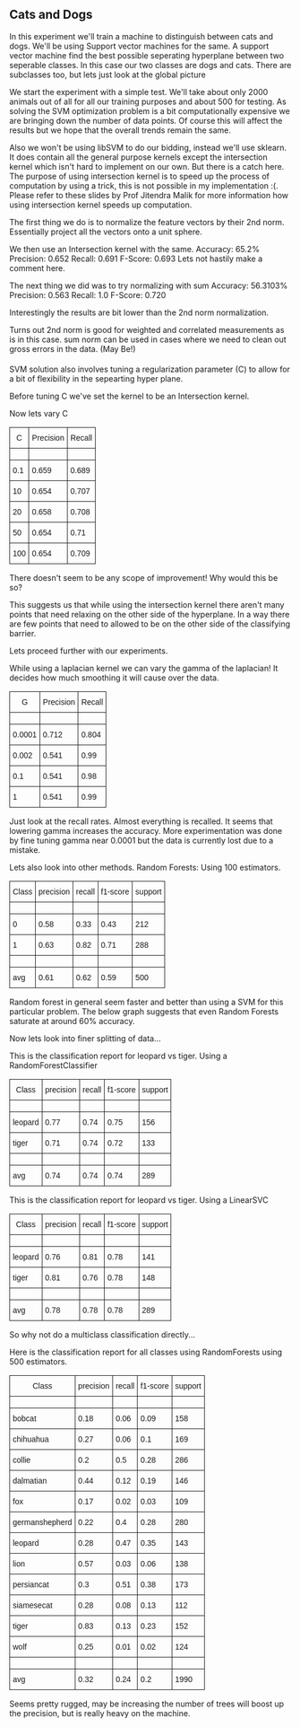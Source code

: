 ## Cats and Dogs

In this experiment we'll train a machine to distinguish between cats and dogs. 
We'll be using Support vector machines for the same.
A support vector machine find the best possible seperating hyperplane between two seperable classes.
In this case our two classes are dogs and cats. There are subclasses too, but lets just look at the global picture

We start the experiment with a simple test. We'll take about only 2000 animals out of all for all our training purposes and about 500 for testing. As solving the SVM optimization problem is a bit computationally expensive we are bringing down the number of data points. Of course this will affect the results but we hope that the overall trends remain the same.

Also we won't be using libSVM to do our bidding, instead we'll use sklearn. It does contain all the general purpose kernels except the intersection kernel which isn't hard to implement on our own. 
But there is a catch here. The purpose of using intersection kernel is to speed up the process of computation by using a trick, this is not possible in my implementation :(. Please refer to these slides by Prof Jitendra Malik for more information how using intersection kernel speeds up computation.

The first thing we do is to normalize the feature vectors by their 2nd norm. Essentially project all the vectors onto a unit sphere. 

We then use an Intersection kernel with the same. 
Accuracy: 65.2%         Precision: 0.652    Recall: 0.691       F-Score: 0.693
Lets not hastily make a comment here.

The next thing we did was to try normalizing with sum
Accuracy: 56.3103%      Precision: 0.563    Recall: 1.0         F-Score: 0.720

Interestingly the results are bit lower than the 2nd norm normalization. 

Turns out 2nd norm is good for weighted and correlated measurements as is in this case. sum norm can be used in cases where we need to clean out gross errors in the data. (May Be!)

####
SVM solution also involves tuning a regularization parameter (C) to allow for a bit of flexibility in the sepearting hyper plane.

Before tuning C we've set the kernel to be an Intersection kernel.

Now lets vary C

<style type="text/css">
.tg  {border-collapse:collapse;border-spacing:0;}
.tg td{font-family:Arial, sans-serif;font-size:14px;padding:10px 5px;border-style:solid;border-width:1px;overflow:hidden;word-break:normal;}
.tg th{font-family:Arial, sans-serif;font-size:14px;font-weight:normal;padding:10px 5px;border-style:solid;border-width:1px;overflow:hidden;word-break:normal;}
.tg .tg-yw4l{vertical-align:top}
</style>
<table class="tg">
  <tr>
    <th class="tg-yw4l">C</th>
    <th class="tg-yw4l">Precision</th>
    <th class="tg-yw4l">Recall</th>
  </tr>
  <tr>
    <td class="tg-yw4l"></td>
    <td class="tg-yw4l"></td>
    <td class="tg-yw4l"></td>
  </tr>
  <tr>
    <td class="tg-yw4l">0.1</td>
    <td class="tg-yw4l">0.659</td>
    <td class="tg-yw4l">0.689</td>
  </tr>
  <tr>
    <td class="tg-yw4l">10</td>
    <td class="tg-yw4l">0.654</td>
    <td class="tg-yw4l">0.707</td>
  </tr>
  <tr>
    <td class="tg-yw4l">20</td>
    <td class="tg-yw4l">0.658</td>
    <td class="tg-yw4l">0.708</td>
  </tr>
  <tr>
    <td class="tg-yw4l">50</td>
    <td class="tg-yw4l">0.654</td>
    <td class="tg-yw4l">0.71</td>
  </tr>
  <tr>
    <td class="tg-yw4l">100</td>
    <td class="tg-yw4l">0.654</td>
    <td class="tg-yw4l">0.709</td>
  </tr>
</table>

There doesn't seem to be any scope of improvement! Why would this be so?

This suggests us that while using the intersection kernel there aren't many points that need relaxing on the other side of the hyperplane. In a way there are few points that need to allowed to be on the other side of the classifying barrier.


Lets proceed further with our experiments.

While using a laplacian kernel we can vary the gamma of the laplacian! It decides how much smoothing it will cause over the data. 

<style type="text/css">
.tg  {border-collapse:collapse;border-spacing:0;}
.tg td{font-family:Arial, sans-serif;font-size:14px;padding:10px 5px;border-style:solid;border-width:1px;overflow:hidden;word-break:normal;}
.tg th{font-family:Arial, sans-serif;font-size:14px;font-weight:normal;padding:10px 5px;border-style:solid;border-width:1px;overflow:hidden;word-break:normal;}
.tg .tg-yw4l{vertical-align:top}
</style>
<table class="tg">
  <tr>
    <th class="tg-yw4l">G</th>
    <th class="tg-yw4l">Precision</th>
    <th class="tg-yw4l">Recall</th>
  </tr>
  <tr>
    <td class="tg-yw4l"></td>
    <td class="tg-yw4l"></td>
    <td class="tg-yw4l"></td>
  </tr>
  <tr>
    <td class="tg-yw4l">0.0001</td>
    <td class="tg-yw4l">0.712</td>
    <td class="tg-yw4l">0.804</td>
  </tr>
  <tr>
    <td class="tg-yw4l">0.002</td>
    <td class="tg-yw4l">0.541</td>
    <td class="tg-yw4l">0.99</td>
  </tr>
  <tr>
    <td class="tg-yw4l">0.1</td>
    <td class="tg-yw4l">0.541</td>
    <td class="tg-yw4l">0.98</td>
  </tr>
  <tr>
    <td class="tg-yw4l">1</td>
    <td class="tg-yw4l">0.541</td>
    <td class="tg-yw4l">0.99</td>
  </tr>
</table>

Just look at the recall rates. Almost everything is recalled. It seems that lowering gamma increases the accuracy. More experimentation was done by fine tuning gamma near 0.0001 but the data is currently lost due to a mistake.


Lets also look into other methods.
Random Forests:
Using 100 estimators.
<style type="text/css">
.tg  {border-collapse:collapse;border-spacing:0;}
.tg td{font-family:Arial, sans-serif;font-size:14px;padding:10px 5px;border-style:solid;border-width:1px;overflow:hidden;word-break:normal;}
.tg th{font-family:Arial, sans-serif;font-size:14px;font-weight:normal;padding:10px 5px;border-style:solid;border-width:1px;overflow:hidden;word-break:normal;}
.tg .tg-yw4l{vertical-align:top}
</style>
<table class="tg">
  <tr>
    <th class="tg-yw4l">Class</th>
    <th class="tg-yw4l">precision</th>
    <th class="tg-yw4l">recall</th>
    <th class="tg-yw4l">f1-score</th>
    <th class="tg-yw4l">support</th>
  </tr>
  <tr>
    <td class="tg-yw4l"></td>
    <td class="tg-yw4l"></td>
    <td class="tg-yw4l"></td>
    <td class="tg-yw4l"></td>
    <td class="tg-yw4l"></td>
  </tr>
  <tr>
    <td class="tg-yw4l">0</td>
    <td class="tg-yw4l">0.58</td>
    <td class="tg-yw4l">0.33</td>
    <td class="tg-yw4l">0.43</td>
    <td class="tg-yw4l">212</td>
  </tr>
  <tr>
    <td class="tg-yw4l">1</td>
    <td class="tg-yw4l">0.63</td>
    <td class="tg-yw4l">0.82</td>
    <td class="tg-yw4l">0.71</td>
    <td class="tg-yw4l">288</td>
  </tr>
  <tr>
    <td class="tg-yw4l"></td>
    <td class="tg-yw4l"></td>
    <td class="tg-yw4l"></td>
    <td class="tg-yw4l"></td>
    <td class="tg-yw4l"></td>
  </tr>
  <tr>
    <td class="tg-yw4l">avg</td>
    <td class="tg-yw4l">0.61</td>
    <td class="tg-yw4l">0.62</td>
    <td class="tg-yw4l">0.59</td>
    <td class="tg-yw4l">500</td>
  </tr>
</table>



Random forest in general seem faster and better than using a SVM for this particular problem.
The below graph suggests that even Random Forests saturate at around 60% accuracy.



Now lets look into finer splitting of data... 



This is the classification report for leopard vs tiger.
Using a RandomForestClassifier

<style type="text/css">
.tg  {border-collapse:collapse;border-spacing:0;}
.tg td{font-family:Arial, sans-serif;font-size:14px;padding:10px 5px;border-style:solid;border-width:1px;overflow:hidden;word-break:normal;}
.tg th{font-family:Arial, sans-serif;font-size:14px;font-weight:normal;padding:10px 5px;border-style:solid;border-width:1px;overflow:hidden;word-break:normal;}
.tg .tg-yw4l{vertical-align:top}
</style>
<table class="tg">
  <tr>
    <th class="tg-yw4l">Class</th>
    <th class="tg-yw4l">precision</th>
    <th class="tg-yw4l">recall</th>
    <th class="tg-yw4l">f1-score</th>
    <th class="tg-yw4l">support</th>
  </tr>
  <tr>
    <td class="tg-yw4l"></td>
    <td class="tg-yw4l"></td>
    <td class="tg-yw4l"></td>
    <td class="tg-yw4l"></td>
    <td class="tg-yw4l"></td>
  </tr>
  <tr>
    <td class="tg-yw4l">leopard</td>
    <td class="tg-yw4l">0.77</td>
    <td class="tg-yw4l">0.74</td>
    <td class="tg-yw4l">0.75</td>
    <td class="tg-yw4l">156</td>
  </tr>
  <tr>
    <td class="tg-yw4l">tiger</td>
    <td class="tg-yw4l">0.71</td>
    <td class="tg-yw4l">0.74</td>
    <td class="tg-yw4l">0.72</td>
    <td class="tg-yw4l">133</td>
  </tr>
  <tr>
    <td class="tg-yw4l"></td>
    <td class="tg-yw4l"></td>
    <td class="tg-yw4l"></td>
    <td class="tg-yw4l"></td>
    <td class="tg-yw4l"></td>
  </tr>
  <tr>
    <td class="tg-yw4l">avg</td>
    <td class="tg-yw4l">0.74</td>
    <td class="tg-yw4l">0.74</td>
    <td class="tg-yw4l">0.74</td>
    <td class="tg-yw4l">289</td>
  </tr>
</table>


This is the classification report for leopard vs tiger.
Using a LinearSVC

<style type="text/css">
.tg  {border-collapse:collapse;border-spacing:0;}
.tg td{font-family:Arial, sans-serif;font-size:14px;padding:10px 5px;border-style:solid;border-width:1px;overflow:hidden;word-break:normal;}
.tg th{font-family:Arial, sans-serif;font-size:14px;font-weight:normal;padding:10px 5px;border-style:solid;border-width:1px;overflow:hidden;word-break:normal;}
.tg .tg-yw4l{vertical-align:top}
</style>
<table class="tg">
  <tr>
    <th class="tg-yw4l">Class</th>
    <th class="tg-yw4l">precision</th>
    <th class="tg-yw4l">recall</th>
    <th class="tg-yw4l">f1-score</th>
    <th class="tg-yw4l">support</th>
  </tr>
  <tr>
    <td class="tg-yw4l"></td>
    <td class="tg-yw4l"></td>
    <td class="tg-yw4l"></td>
    <td class="tg-yw4l"></td>
    <td class="tg-yw4l"></td>
  </tr>
  <tr>
    <td class="tg-yw4l">leopard</td>
    <td class="tg-yw4l">0.76</td>
    <td class="tg-yw4l">0.81</td>
    <td class="tg-yw4l">0.78</td>
    <td class="tg-yw4l">141</td>
  </tr>
  <tr>
    <td class="tg-yw4l">tiger</td>
    <td class="tg-yw4l">0.81</td>
    <td class="tg-yw4l">0.76</td>
    <td class="tg-yw4l">0.78</td>
    <td class="tg-yw4l">148</td>
  </tr>
  <tr>
    <td class="tg-yw4l"></td>
    <td class="tg-yw4l"></td>
    <td class="tg-yw4l"></td>
    <td class="tg-yw4l"></td>
    <td class="tg-yw4l"></td>
  </tr>
  <tr>
    <td class="tg-yw4l">avg</td>
    <td class="tg-yw4l">0.78</td>
    <td class="tg-yw4l">0.78</td>
    <td class="tg-yw4l">0.78</td>
    <td class="tg-yw4l">289</td>
  </tr>
</table>


So why not do a multiclass classification directly...

Here is the classification report for all classes using RandomForests using 500 estimators.

<style type="text/css">
.tg  {border-collapse:collapse;border-spacing:0;}
.tg td{font-family:Arial, sans-serif;font-size:14px;padding:10px 5px;border-style:solid;border-width:1px;overflow:hidden;word-break:normal;}
.tg th{font-family:Arial, sans-serif;font-size:14px;font-weight:normal;padding:10px 5px;border-style:solid;border-width:1px;overflow:hidden;word-break:normal;}
.tg .tg-yw4l{vertical-align:top}
</style>
<table class="tg">
  <tr>
    <th class="tg-yw4l">Class</th>
    <th class="tg-yw4l">precision</th>
    <th class="tg-yw4l">recall</th>
    <th class="tg-yw4l">f1-score</th>
    <th class="tg-yw4l">support</th>
  </tr>
  <tr>
    <td class="tg-yw4l"></td>
    <td class="tg-yw4l"></td>
    <td class="tg-yw4l"></td>
    <td class="tg-yw4l"></td>
    <td class="tg-yw4l"></td>
  </tr>
  <tr>
    <td class="tg-yw4l">bobcat</td>
    <td class="tg-yw4l">0.18</td>
    <td class="tg-yw4l">0.06</td>
    <td class="tg-yw4l">0.09</td>
    <td class="tg-yw4l">158</td>
  </tr>
  <tr>
    <td class="tg-yw4l">chihuahua</td>
    <td class="tg-yw4l">0.27</td>
    <td class="tg-yw4l">0.06</td>
    <td class="tg-yw4l">0.1</td>
    <td class="tg-yw4l">169</td>
  </tr>
  <tr>
    <td class="tg-yw4l">collie</td>
    <td class="tg-yw4l">0.2</td>
    <td class="tg-yw4l">0.5</td>
    <td class="tg-yw4l">0.28</td>
    <td class="tg-yw4l">286</td>
  </tr>
  <tr>
    <td class="tg-yw4l">dalmatian</td>
    <td class="tg-yw4l">0.44</td>
    <td class="tg-yw4l">0.12</td>
    <td class="tg-yw4l">0.19</td>
    <td class="tg-yw4l">146</td>
  </tr>
  <tr>
    <td class="tg-yw4l">fox</td>
    <td class="tg-yw4l">0.17</td>
    <td class="tg-yw4l">0.02</td>
    <td class="tg-yw4l">0.03</td>
    <td class="tg-yw4l">109</td>
  </tr>
  <tr>
    <td class="tg-yw4l">germanshepherd</td>
    <td class="tg-yw4l">0.22</td>
    <td class="tg-yw4l">0.4</td>
    <td class="tg-yw4l">0.28</td>
    <td class="tg-yw4l">280</td>
  </tr>
  <tr>
    <td class="tg-yw4l">leopard</td>
    <td class="tg-yw4l">0.28</td>
    <td class="tg-yw4l">0.47</td>
    <td class="tg-yw4l">0.35</td>
    <td class="tg-yw4l">143</td>
  </tr>
  <tr>
    <td class="tg-yw4l">lion</td>
    <td class="tg-yw4l">0.57</td>
    <td class="tg-yw4l">0.03</td>
    <td class="tg-yw4l">0.06</td>
    <td class="tg-yw4l">138</td>
  </tr>
  <tr>
    <td class="tg-yw4l">persiancat</td>
    <td class="tg-yw4l">0.3</td>
    <td class="tg-yw4l">0.51</td>
    <td class="tg-yw4l">0.38</td>
    <td class="tg-yw4l">173</td>
  </tr>
  <tr>
    <td class="tg-yw4l">siamesecat</td>
    <td class="tg-yw4l">0.28</td>
    <td class="tg-yw4l">0.08</td>
    <td class="tg-yw4l">0.13</td>
    <td class="tg-yw4l">112</td>
  </tr>
  <tr>
    <td class="tg-yw4l">tiger</td>
    <td class="tg-yw4l">0.83</td>
    <td class="tg-yw4l">0.13</td>
    <td class="tg-yw4l">0.23</td>
    <td class="tg-yw4l">152</td>
  </tr>
  <tr>
    <td class="tg-yw4l">wolf</td>
    <td class="tg-yw4l">0.25</td>
    <td class="tg-yw4l">0.01</td>
    <td class="tg-yw4l">0.02</td>
    <td class="tg-yw4l">124</td>
  </tr>
  <tr>
    <td class="tg-yw4l"></td>
    <td class="tg-yw4l"></td>
    <td class="tg-yw4l"></td>
    <td class="tg-yw4l"></td>
    <td class="tg-yw4l"></td>
  </tr>
  <tr>
    <td class="tg-yw4l">avg</td>
    <td class="tg-yw4l">0.32</td>
    <td class="tg-yw4l">0.24</td>
    <td class="tg-yw4l">0.2</td>
    <td class="tg-yw4l">1990</td>
  </tr>
</table>

Seems pretty rugged, may be increasing the number of trees will boost up the precision, but is really heavy on the machine.